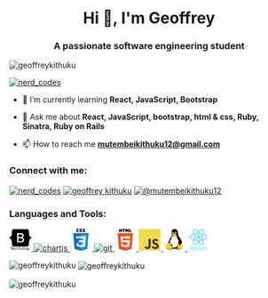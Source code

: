 <h1 align="center">Hi 👋, I'm Geoffrey</h1>
<h3 align="center">A passionate software engineering student</h3>

<p align="left"> <img src="https://komarev.com/ghpvc/?username=geoffreykithuku&label=Profile%20views&color=0e75b6&style=flat" alt="geoffreykithuku" /> </p>

<p align="left"> <a href="https://twitter.com/nerd_codes" target="blank"><img src="https://img.shields.io/twitter/follow/nerd_codes?logo=twitter&style=for-the-badge" alt="nerd_codes" /></a> </p>

- 🌱 I’m currently learning **React, JavaScript, Bootstrap**

- 💬 Ask me about **React, JavaScript, bootstrap, html & css, Ruby, Sinatra, Ruby on Rails**

- 📫 How to reach me **mutembeikithuku12@gmail.com**


<h3 align="left">Connect with me:</h3>
<p align="left">
<a href="https://twitter.com/nerd_codes" target="blank"><img align="center" src="https://raw.githubusercontent.com/rahuldkjain/github-profile-readme-generator/master/src/images/icons/Social/twitter.svg" alt="nerd_codes" height="30" width="40" /></a>
<a href="https://linkedin.com/in/geoffrey kithuku" target="blank"><img align="center" src="https://raw.githubusercontent.com/rahuldkjain/github-profile-readme-generator/master/src/images/icons/Social/linked-in-alt.svg" alt="geoffrey kithuku" height="30" width="40" /></a>
<a href="https://medium.com/@mutembeikithuku12" target="blank"><img align="center" src="https://raw.githubusercontent.com/rahuldkjain/github-profile-readme-generator/master/src/images/icons/Social/medium.svg" alt="@mutembeikithuku12" height="30" width="40" /></a>
</p>

<h3 align="left">Languages and Tools:</h3>
<p align="left"> <a href="https://getbootstrap.com" target="_blank" rel="noreferrer"> <img src="https://raw.githubusercontent.com/devicons/devicon/master/icons/bootstrap/bootstrap-plain-wordmark.svg" alt="bootstrap" width="40" height="40"/> </a> <a href="https://www.chartjs.org" target="_blank" rel="noreferrer"> <img src="https://www.chartjs.org/media/logo-title.svg" alt="chartjs" width="40" height="40"/> </a> <a href="https://www.w3schools.com/css/" target="_blank" rel="noreferrer"> <img src="https://raw.githubusercontent.com/devicons/devicon/master/icons/css3/css3-original-wordmark.svg" alt="css3" width="40" height="40"/> </a> <a href="https://git-scm.com/" target="_blank" rel="noreferrer"> <img src="https://www.vectorlogo.zone/logos/git-scm/git-scm-icon.svg" alt="git" width="40" height="40"/> </a> <a href="https://www.w3.org/html/" target="_blank" rel="noreferrer"> <img src="https://raw.githubusercontent.com/devicons/devicon/master/icons/html5/html5-original-wordmark.svg" alt="html5" width="40" height="40"/> </a> <a href="https://developer.mozilla.org/en-US/docs/Web/JavaScript" target="_blank" rel="noreferrer"> <img src="https://raw.githubusercontent.com/devicons/devicon/master/icons/javascript/javascript-original.svg" alt="javascript" width="40" height="40"/> </a> <a href="https://www.linux.org/" target="_blank" rel="noreferrer"> <img src="https://raw.githubusercontent.com/devicons/devicon/master/icons/linux/linux-original.svg" alt="linux" width="40" height="40"/> </a> <a href="https://reactjs.org/" target="_blank" rel="noreferrer"> <img src="https://raw.githubusercontent.com/devicons/devicon/master/icons/react/react-original-wordmark.svg" alt="react" width="40" height="40"/> </a> </p>

<p><img align="left" src="https://github-readme-stats.vercel.app/api/top-langs?username=geoffreykithuku&show_icons=true&locale=en&layout=compact" alt="geoffreykithuku" /></p>

<p>&nbsp;<img align="center" src="https://github-readme-stats.vercel.app/api?username=geoffreykithuku&show_icons=true&locale=en" alt="geoffreykithuku" /></p>

<p><img align="center" src="https://github-readme-streak-stats.herokuapp.com/?user=geoffreykithuku&" alt="geoffreykithuku" /></p>
